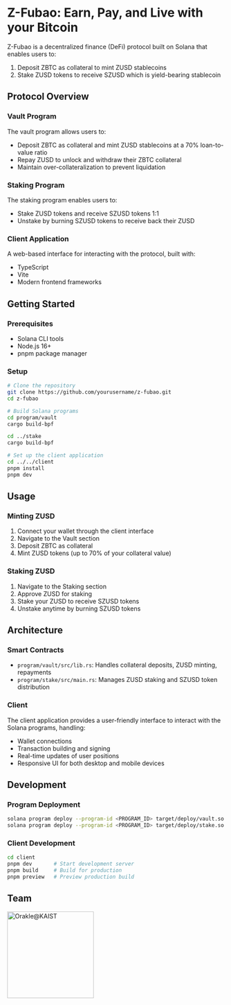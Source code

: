# Z-Fubao: Earn, Pay, and Live with your Bitcoin

Z-Fubao is a decentralized finance (DeFi) protocol built on Solana that enables users to:
1. Deposit ZBTC as collateral to mint ZUSD stablecoins
2. Stake ZUSD tokens to receive SZUSD which is yield-bearing stablecoin

## Protocol Overview

### Vault Program
The vault program allows users to:
- Deposit ZBTC as collateral and mint ZUSD stablecoins at a 70% loan-to-value ratio
- Repay ZUSD to unlock and withdraw their ZBTC collateral
- Maintain over-collateralization to prevent liquidation

### Staking Program
The staking program enables users to:
- Stake ZUSD tokens and receive SZUSD tokens 1:1
- Unstake by burning SZUSD tokens to receive back their ZUSD

### Client Application
A web-based interface for interacting with the protocol, built with:
- TypeScript
- Vite
- Modern frontend frameworks

## Getting Started

### Prerequisites
- Solana CLI tools
- Node.js 16+
- pnpm package manager

### Setup

```bash
# Clone the repository
git clone https://github.com/yourusername/z-fubao.git
cd z-fubao

# Build Solana programs
cd program/vault
cargo build-bpf

cd ../stake
cargo build-bpf

# Set up the client application
cd ../../client
pnpm install
pnpm dev
```

## Usage

### Minting ZUSD
1. Connect your wallet through the client interface
2. Navigate to the Vault section
3. Deposit ZBTC as collateral
4. Mint ZUSD tokens (up to 70% of your collateral value)

### Staking ZUSD
1. Navigate to the Staking section
2. Approve ZUSD for staking
3. Stake your ZUSD to receive SZUSD tokens
4. Unstake anytime by burning SZUSD tokens

## Architecture

### Smart Contracts
- `program/vault/src/lib.rs`: Handles collateral deposits, ZUSD minting, repayments
- `program/stake/src/main.rs`: Manages ZUSD staking and SZUSD token distribution

### Client
The client application provides a user-friendly interface to interact with the Solana programs, handling:
- Wallet connections
- Transaction building and signing
- Real-time updates of user positions
- Responsive UI for both desktop and mobile devices

## Development

### Program Deployment
```bash
solana program deploy --program-id <PROGRAM_ID> target/deploy/vault.so
solana program deploy --program-id <PROGRAM_ID> target/deploy/stake.so
```

### Client Development
```bash
cd client
pnpm dev       # Start development server
pnpm build     # Build for production
pnpm preview   # Preview production build
```

## Team
<img src="https://github.com/user-attachments/assets/583a005a-d5f3-45c6-bab9-aa271f44fe6f" alt="Orakle@KAIST" width="200"/>


